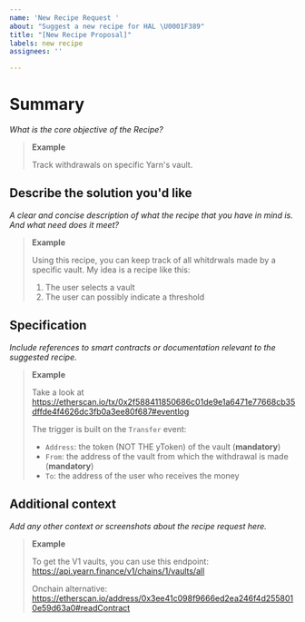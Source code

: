 ```yaml
---
name: 'New Recipe Request '
about: "Suggest a new recipe for HAL \U0001F389"
title: "[New Recipe Proposal]"
labels: new recipe
assignees: ''

---
```


# Summary
_What is the core objective of the Recipe?_

> **Example**
> 
> Track withdrawals on specific Yarn's vault.

## Describe the solution you'd like
_A clear and concise description of what the recipe that you have in mind is. And what need does it meet?_


> **Example**
> 
> Using this recipe, you can keep track of all whitdrwals made by a specific vault. My idea is a recipe like this:
>
> 1. The user selects a vault
> 2. The user can possibly indicate a threshold

## Specification
_Include references to smart contracts or documentation relevant to the suggested recipe._

> **Example**
> 
> Take a look at https://etherscan.io/tx/0x2f588411850686c01de9e1a6471e77668cb35dffde4f4626dc3fb0a3ee80f687#eventlog
> 
> The trigger is built on the `Transfer` event:
>
> - `Address`: the token (NOT THE yToken) of the vault (**mandatory**)
> - `From`: the address of the vault from which the withdrawal is made (**mandatory**)
> - `To`: the address of the user who receives the money

## Additional context
_Add any other context or screenshots about the recipe request here._

> **Example**
>
> To get the V1 vaults, you can use this endpoint: https://api.yearn.finance/v1/chains/1/vaults/all
> 
> Onchain alternative: https://etherscan.io/address/0x3ee41c098f9666ed2ea246f4d2558010e59d63a0#readContract

